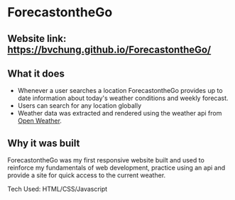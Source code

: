 # ForecastontheGo

Website link: https://bvchung.github.io/ForecastontheGo/
---
What it does
---

* Whenever a user searches a location ForecastontheGo provides up to date information about today's weather conditions and weekly forecast.
* Users can search for any location globally 
* Weather data was extracted and rendered using the weather api from [Open Weather](https://openweathermap.org/api).


Why it was built
---

ForecastontheGo was my first responsive website built and used to reinforce my fundamentals of web development, practice using an api and provide a site for quick access to the current weather.

Tech Used: HTML/CSS/Javascript


